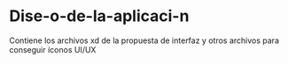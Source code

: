 # Dise-o-de-la-aplicaci-n
Contiene los archivos xd de la propuesta de interfaz y otros archivos para conseguir íconos UI/UX
